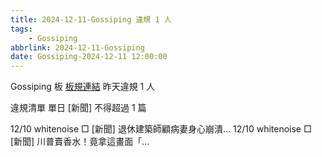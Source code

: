 ```yaml
---
title: 2024-12-11-Gossiping 違規 1 人
tags:
    - Gossiping
abbrlink: 2024-12-11-Gossiping
date: Gossiping-2024-12-11 12:00:00
---
```

Gossiping 板 [板規連結](https://www.ptt.cc/bbs/Gossiping/M.1637425085.A.07D.html)
昨天違規 1 人
<!-- more -->

違規清單
單日 [新聞] 不得超過 1 篇

12/10 whitenoise □ [新聞] 退休建築師顧病妻身心崩潰…
12/10 whitenoise □ [新聞] 川普賣香水！竟拿這畫面「…
